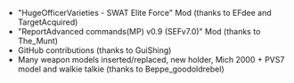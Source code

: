 - "HugeOfficerVarieties - SWAT Elite Force" Mod (thanks to EFdee and TargetAcquired)
- "ReportAdvanced commands(MP) v0.9 (SEFv7.0)" Mod (thanks to The_Munt) 
- GitHub contributions (thanks to GuiShing)
- Many weapon models inserted/replaced, new holder, Mich 2000 + PVS7 model and walkie talkie (thanks to Beppe_goodoldrebel)
